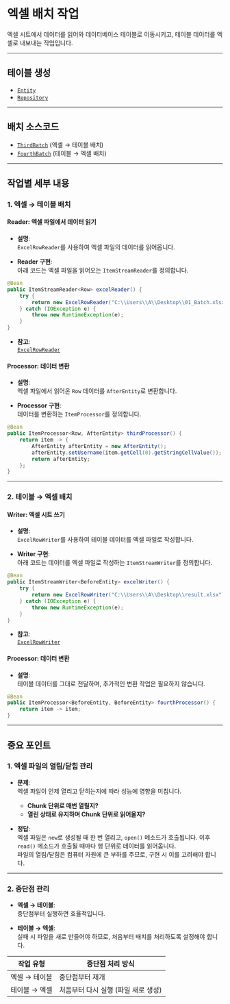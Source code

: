 # 엑셀 배치 작업

엑셀 시트에서 데이터를 읽어와 데이터베이스 테이블로 이동시키고, 테이블 데이터를 엑셀로 내보내는 작업입니다.

---

## 테이블 생성
- [`Entity`](https://github.com/DHL7123/Archive/blob/main/Batch_Study/SpringBatch/src/main/java/com/SpringBatch/SpringBatch/entity)
- [`Repository`](https://github.com/DHL7123/Archive/blob/main/Batch_Study/SpringBatch/src/main/java/com/SpringBatch/SpringBatch/repository)

---

## 배치 소스코드
- [`ThirdBatch`](https://github.com/DHL7123/Archive/blob/main/Batch_Study/SpringBatch/src/main/java/com/SpringBatch/SpringBatch/batch/ThirdBatch.java) (엑셀 → 테이블 배치)
- [`FourthBatch`](https://github.com/DHL7123/Archive/blob/main/Batch_Study/SpringBatch/src/main/java/com/SpringBatch/SpringBatch/batch/FourthBatch.java) (테이블 → 엑셀 배치)

---

## 작업별 세부 내용

### 1. 엑셀 → 테이블 배치

#### Reader: 엑셀 파일에서 데이터 읽기

- **설명**:  
  `ExcelRowReader`를 사용하여 엑셀 파일의 데이터를 읽어옵니다.

- **Reader 구현**:  
  아래 코드는 엑셀 파일을 읽어오는 `ItemStreamReader`를 정의합니다.

```java
@Bean
public ItemStreamReader<Row> excelReader() {
    try {
        return new ExcelRowReader("C:\\Users\\A\\Desktop\\01_Batch.xlsx");
    } catch (IOException e) {
        throw new RuntimeException(e);
    }
}
```

- **참고**:  
  [`ExcelRowReader`](https://github.com/DHL7123/archive/blob/main/Batch_Study/SpringBatch/src/main/java/com/SpringBatch/SpringBatch/batch/ExcelRowReader.java)

#### Processor: 데이터 변환

- **설명**:  
  엑셀 파일에서 읽어온 `Row` 데이터를 `AfterEntity`로 변환합니다.

- **Processor 구현**:  
  데이터를 변환하는 `ItemProcessor`를 정의합니다.

```java
@Bean
public ItemProcessor<Row, AfterEntity> thirdProcessor() {
    return item -> {
        AfterEntity afterEntity = new AfterEntity();
        afterEntity.setUsername(item.getCell(0).getStringCellValue());
        return afterEntity;
    };
}
```

---

### 2. 테이블 → 엑셀 배치

#### Writer: 엑셀 시트 쓰기

- **설명**:  
  `ExcelRowWriter`를 사용하여 테이블 데이터를 엑셀 파일로 작성합니다.

- **Writer 구현**:  
  아래 코드는 데이터를 엑셀 파일로 작성하는 `ItemStreamWriter`를 정의합니다.

```java
@Bean
public ItemStreamWriter<BeforeEntity> excelWriter() {
    try {
        return new ExcelRowWriter("C:\\Users\\A\\Desktop\\result.xlsx");
    } catch (IOException e) {
        throw new RuntimeException(e);
    }
}
```

- **참고**:  
  [`ExcelRowWriter`](https://github.com/DHL7123/archive/blob/main/Batch_Study/SpringBatch/src/main/java/com/SpringBatch/SpringBatch/batch/ExcelRowWriter.java)

#### Processor: 데이터 변환

- **설명**:  
  테이블 데이터를 그대로 전달하며, 추가적인 변환 작업은 필요하지 않습니다.

```java
@Bean
public ItemProcessor<BeforeEntity, BeforeEntity> fourthProcessor() {
    return item -> item;
}
```

---

## 중요 포인트

### 1. 엑셀 파일의 열림/닫힘 관리

- **문제**:  
  엑셀 파일이 언제 열리고 닫히는지에 따라 성능에 영향을 미칩니다.
  - **Chunk 단위로 매번 열릴지?**  
  - **열린 상태로 유지하며 Chunk 단위로 읽어올지?**

- **정답**:  
  엑셀 파일은 `new`로 생성될 때 한 번 열리고, `open()` 메소드가 호출됩니다. 이후 `read()` 메소드가 호출될 때마다 행 단위로 데이터를 읽어옵니다.  
  파일의 열림/닫힘은 컴퓨터 자원에 큰 부하를 주므로, 구현 시 이를 고려해야 합니다.

---

### 2. 중단점 관리

- **엑셀 → 테이블**:  
  중단점부터 실행하면 효율적입니다.

- **테이블 → 엑셀**:  
  실패 시 파일을 새로 만들어야 하므로, 처음부터 배치를 처리하도록 설정해야 합니다.

| 작업 유형         | 중단점 처리 방식                     |
|------------------|------------------------------------|
| 엑셀 → 테이블    | 중단점부터 재개                     |
| 테이블 → 엑셀    | 처음부터 다시 실행 (파일 새로 생성) |